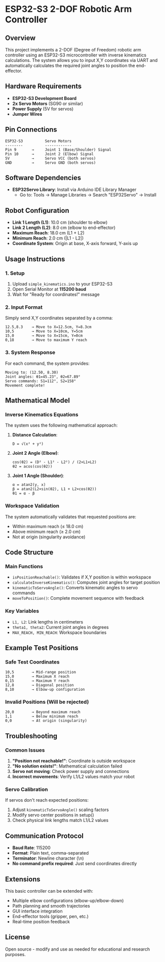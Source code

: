 # ESP32-S3 2-DOF Robotic Arm Controller

## Overview
This project implements a 2-DOF (Degree of Freedom) robotic arm controller using an ESP32-S3 microcontroller with inverse kinematics calculations. The system allows you to input X,Y coordinates via UART and automatically calculates the required joint angles to position the end-effector.

## Hardware Requirements
- **ESP32-S3 Development Board**
- **2x Servo Motors** (SG90 or similar)
- **Power Supply** (5V for servos)
- **Jumper Wires**

## Pin Connections
```
ESP32-S3          Servo Motors
--------          ------------
Pin 9       →     Joint 1 (Base/Shoulder) Signal
Pin 10      →     Joint 2 (Elbow) Signal
5V          →     Servo VCC (both servos)
GND         →     Servo GND (both servos)
```

## Software Dependencies
- **ESP32Servo Library**: Install via Arduino IDE Library Manager
  - Go to: Tools → Manage Libraries → Search "ESP32Servo" → Install

## Robot Configuration
- **Link 1 Length (L1)**: 10.0 cm (shoulder to elbow)
- **Link 2 Length (L2)**: 8.0 cm (elbow to end-effector)  
- **Maximum Reach**: 18.0 cm (L1 + L2)
- **Minimum Reach**: 2.0 cm (|L1 - L2|)
- **Coordinate System**: Origin at base, X-axis forward, Y-axis up

## Usage Instructions

### 1. Setup
1. Upload `simple_kinematics.ino` to your ESP32-S3
2. Open Serial Monitor at **115200 baud**
3. Wait for "Ready for coordinates!" message

### 2. Input Format
Simply send X,Y coordinates separated by a comma:
```
12.5,8.3    → Move to X=12.5cm, Y=8.3cm
10,5        → Move to X=10cm, Y=5cm
15,0        → Move to X=15cm, Y=0cm
0,18        → Move to maximum Y reach
```

### 3. System Response
For each command, the system provides:
```
Moving to: (12.50, 8.30)
Joint angles: θ1=45.23°, θ2=67.89°
Servo commands: S1=112°, S2=158°
Movement complete!
```

## Mathematical Model

### Inverse Kinematics Equations
The system uses the following mathematical approach:

1. **Distance Calculation**:
   ```
   D = √(x² + y²)
   ```

2. **Joint 2 Angle (Elbow)**:
   ```
   cos(θ2) = (D² - L1² - L2²) / (2×L1×L2)
   θ2 = acos(cos(θ2))
   ```

3. **Joint 1 Angle (Shoulder)**:
   ```
   α = atan2(y, x)
   β = atan2(L2×sin(θ2), L1 + L2×cos(θ2))
   θ1 = α - β
   ```

### Workspace Validation
The system automatically validates that requested positions are:
- Within maximum reach (≤ 18.0 cm)
- Above minimum reach (≥ 2.0 cm)  
- Not at origin (singularity avoidance)

## Code Structure

### Main Functions
- `isPositionReachable()`: Validates if X,Y position is within workspace
- `calculateInverseKinematics()`: Computes joint angles for target position
- `kinematicToServoAngle()`: Converts kinematic angles to servo commands
- `moveToPosition()`: Complete movement sequence with feedback

### Key Variables
- `L1, L2`: Link lengths in centimeters
- `theta1, theta2`: Current joint angles in degrees
- `MAX_REACH, MIN_REACH`: Workspace boundaries

## Example Test Positions

### Safe Test Coordinates
```
10,5        → Mid-range position
15,0        → Maximum X reach
0,15        → Maximum Y reach
12,8        → Diagonal position
8,10        → Elbow-up configuration
```

### Invalid Positions (Will be rejected)
```
20,0        → Beyond maximum reach
1,1         → Below minimum reach  
0,0         → At origin (singularity)
```

## Troubleshooting

### Common Issues
1. **"Position not reachable!"**: Coordinate is outside workspace
2. **"No solution exists!"**: Mathematical calculation failed
3. **Servo not moving**: Check power supply and connections
4. **Incorrect movements**: Verify L1/L2 values match your robot

### Servo Calibration
If servos don't reach expected positions:
1. Adjust `kinematicToServoAngle()` scaling factors
2. Modify servo center positions in setup()
3. Check physical link lengths match L1/L2 values

## Communication Protocol
- **Baud Rate**: 115200
- **Format**: Plain text, comma-separated
- **Terminator**: Newline character (\n)
- **No command prefix required**: Just send coordinates directly

## Extensions
This basic controller can be extended with:
- Multiple elbow configurations (elbow-up/elbow-down)
- Path planning and smooth trajectories  
- GUI interface integration
- End-effector tools (gripper, pen, etc.)
- Real-time position feedback

## License
Open source - modify and use as needed for educational and research purposes.